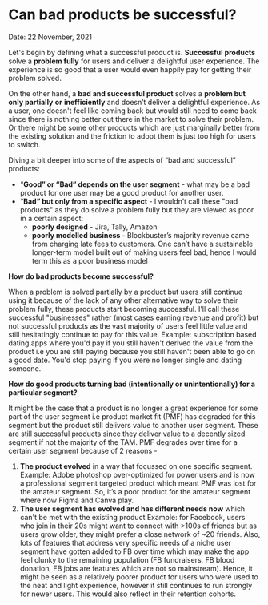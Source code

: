 # Can bad products be successful?

Date: 22 November, 2021

Let's begin by defining what a successful product is. **Successful products** solve a **problem fully** for users and deliver a delightful user experience. The experience is so good that a user would even happily pay for getting their problem solved. 

On the other hand, a **bad and successful product** solves a **problem but only partially** **or** **inefficiently** and doesn’t deliver a delightful experience. As a user, one doesn't feel like coming back but would still need to come back since there is nothing better out there in the market to solve their problem. Or there might be some other products which are just marginally better from the existing solution and the friction to adopt them is just too high for users to switch. 

Diving a bit deeper into some of the aspects of “bad and successful” products:

- “**Good” or “Bad” depends on the user segment** - what may be a bad product for one user may be a good product for another user.
- “**Bad” but only from a specific aspect** - I wouldn’t call these "bad products" as they do solve a problem fully but they are viewed as poor in a certain aspect:
    - **poorly designed** - Jira, Tally, Amazon
    - **poorly modelled business -** Blockbuster’s majority revenue came from charging late fees to customers. One can’t have a sustainable longer-term model built out of making users feel bad, hence I would term this as a poor business model

**How do bad products become successful?**

When a problem is solved partially by a product but users still continue using it because of the lack of any other alternative way to solve their problem fully, these products start becoming successful. I'll call these successful "businesses" rather (most cases earning revenue and profit) but not successful products as the vast majority of users feel little value and still hesitatingly continue to pay for this value. Example: subscription based dating apps where you'd pay if you still haven't derived the value from the product i.e you are still paying because you still haven't been able to go on a good date. You'd stop paying if you were no longer single and dating someone. 

**How do good products turning bad (intentionally or unintentionally) for a particular segment?**

It might be the case that a product is no longer a great experience for some part of the user segment i.e product market fit (PMF) has degraded for this segment but the product still delivers value to another user segment. These are still successful products since they deliver value to a decently sized segment if not the majority of the TAM. PMF degrades over time for a certain user segment because of 2 reasons -

1. **The product evolved** in a way that focussed on one specific segment. Example: Adobe photoshop over-optimized for power users and is now a professional segment targeted product which meant PMF was lost for the amateur segment. So, it’s a poor product for the amateur segment where now Figma and Canva play.
2. **The user segment has evolved and has different needs now** which can't be met with the existing product Example: for Facebook, users who join in their 20s might want to connect with >100s of friends but as users grow older, they might prefer a close network of ~20 friends. Also, lots of features that address very specific needs of a niche user segment have gotten added to FB over time which may make the app feel clunky to the remaining population (FB fundraisers, FB blood donation, FB jobs are features which are not so mainstream). Hence, it might be seen as a relatively poorer product for users who were used to the neat and light experience, however it still continues to run strongly for newer users. This would also reflect in their retention cohorts.
